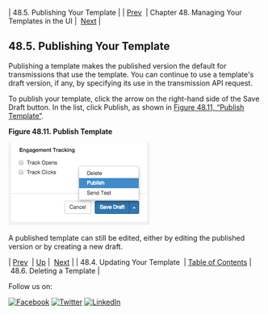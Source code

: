 | 48.5. Publishing Your Template |
| [Prev](web-ui.update.template.php)  | Chapter 48. Managing Your Templates in the UI |  [Next](web-ui.templates.delete.php) |

## 48.5. Publishing Your Template

Publishing a template makes the published version the default for transmissions that use the template. You can continue to use a template's draft version, if any, by specifying its use in the transmission API request.

To publish your template, click the arrow on the right-hand side of the Save Draft button. In the list, click Publish, as shown in [Figure 48.11, “Publish Template”](web-ui.templates.publish.php#figure_publish_template "Figure 48.11. Publish Template").

<a name="figure_publish_template"></a>

**Figure 48.11. Publish Template**

![Publish Template](images/publish_template.png)

A published template can still be edited, either by editing the published version or by creating a new draft.

| [Prev](web-ui.update.template.php)  | [Up](web-ui.templates.php) |  [Next](web-ui.templates.delete.php) |
| 48.4. Updating Your Template  | [Table of Contents](index.php) |  48.6. Deleting a Template |

Follow us on:

[![Facebook](https://support.messagesystems.com/images/icon-facebook.png)](http://www.facebook.com/messagesystems) [![Twitter](https://support.messagesystems.com/images/icon-twitter.png)](http://twitter.com/#!/MessageSystems) [![LinkedIn](https://support.messagesystems.com/images/icon-linkedin.png)](http://www.linkedin.com/company/message-systems)